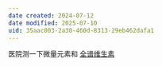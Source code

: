 ```yaml
---
date created: 2024-07-12
date modified: 2025-07-10
uid: 35aac003-2a30-460d-8313-29eb462dafa1
---
```


医院测一下微量元素和 [全谱维生素](https://www.zhihu.com/search?q=%E5%85%A8%E8%B0%B1%E7%BB%B4%E7%94%9F%E7%B4%A0&search_source=Entity&hybrid_search_source=Entity&hybrid_search_extra=%7B%22sourceType%22%3A%22answer%22%2C%22sourceId%22%3A3556711321%7D)

